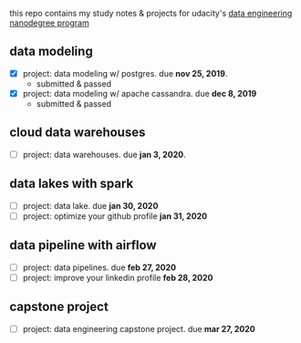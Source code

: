 this repo contains my study notes & projects for udacity's [data engineering nanodegree program](https://www.udacity.com/course/data-engineer-nanodegree--nd027)

## data modeling
* [x] project: data modeling w/ postgres. due **nov 25, 2019**. 
  * submitted & passed 
* [x] project: data modeling w/ apache cassandra. due **dec 8, 2019**
  * submitted & passed

## cloud data warehouses
* [ ] project: data warehouses. due **jan 3, 2020**.

## data lakes with spark
* [ ] project: data lake. due **jan 30, 2020**
* [ ] project: optimize your github profile **jan 31, 2020**

## data pipeline with airflow
* [ ] project: data pipelines. due **feb 27, 2020**
* [ ] project: improve your linkedin profile **feb 28, 2020**

## capstone project
* [ ] project: data engineering capstone project. due **mar 27, 2020**
